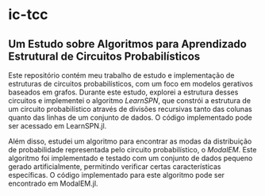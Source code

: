 # ic-tcc

## Um Estudo sobre Algoritmos para Aprendizado Estrutural de Circuitos Probabilı́sticos

Este repositório contém meu trabalho de estudo e implementação de estruturas de circuitos probabilísticos, com um foco em modelos gerativos baseados em grafos.
Durante este estudo, explorei a estrutura desses circuitos e implementei o algoritmo _LearnSPN_, que constrói a estrutura de um circuito probabilístico através de divisões recursivas tanto das colunas quanto das linhas de um conjunto de dados.
O código implementado pode ser acessado em LearnSPN.jl.

Além disso, estudei um algoritmo para encontrar as modas da distribuição de probabilidade representada pelo circuito probabilístico, o _ModalEM_.
Este algoritmo foi implementado e testado com um conjunto de dados pequeno gerado artificialmente, permitindo verificar certas características específicas.
O código implementado para este algoritmo pode ser encontrado em ModalEM.jl.

